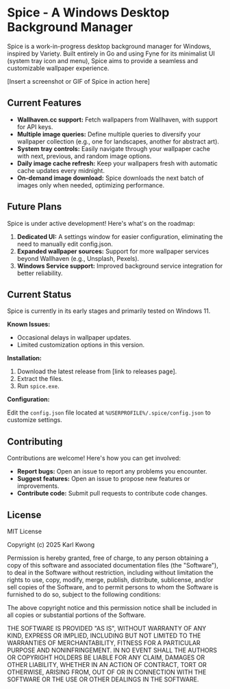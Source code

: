 # Spice - A Windows Desktop Background Manager

Spice is a work-in-progress desktop background manager for Windows, inspired by Variety. Built entirely in Go and using Fyne for its minimalist UI (system tray icon and menu), Spice aims to provide a seamless and customizable wallpaper experience.

[Insert a screenshot or GIF of Spice in action here]

## Current Features

* **Wallhaven.cc support:** Fetch wallpapers from Wallhaven, with support for API keys.
* **Multiple image queries:** Define multiple queries to diversify your wallpaper collection (e.g., one for landscapes, another for abstract art).
* **System tray controls:** Easily navigate through your wallpaper cache with next, previous, and random image options.
* **Daily image cache refresh:** Keep your wallpapers fresh with automatic cache updates every midnight.
* **On-demand image download:** Spice downloads the next batch of images only when needed, optimizing performance.

## Future Plans

Spice is under active development! Here's what's on the roadmap:

1. **Dedicated UI:** A settings window for easier configuration, eliminating the need to manually edit config.json.
2. **Expanded wallpaper sources:** Support for more wallpaper services beyond Wallhaven (e.g., Unsplash, Pexels).
3. **Windows Service support:** Improved background service integration for better reliability.

## Current Status

Spice is currently in its early stages and primarily tested on Windows 11.

**Known Issues:**

* Occasional delays in wallpaper updates.
* Limited customization options in this version.

**Installation:**

1. Download the latest release from [link to releases page].
2. Extract the files.
3. Run `spice.exe`.

**Configuration:**

Edit the `config.json` file located at `%USERPROFILE%/.spice/config.json` to customize settings.

## Contributing

Contributions are welcome! Here's how you can get involved:

* **Report bugs:** Open an issue to report any problems you encounter.
* **Suggest features:** Open an issue to propose new features or improvements.
* **Contribute code:** Submit pull requests to contribute code changes.

## License

MIT License

Copyright (c) 2025 Karl Kwong

Permission is hereby granted, free of charge, to any person obtaining a copy
of this software and associated documentation files (the "Software"), to deal
in the Software without restriction, including without limitation the rights
to use, copy, modify, merge, publish, distribute, sublicense, and/or sell
copies of the Software, and to permit persons to whom the Software is
furnished to do so, subject to the following conditions:

The above copyright notice and this permission notice shall be included in all
copies or substantial portions of the Software.

THE SOFTWARE IS PROVIDED "AS IS", WITHOUT WARRANTY OF ANY KIND, EXPRESS OR
IMPLIED, INCLUDING BUT NOT LIMITED TO THE WARRANTIES OF MERCHANTABILITY,
FITNESS FOR A PARTICULAR PURPOSE AND NONINFRINGEMENT. IN NO EVENT SHALL THE
AUTHORS OR COPYRIGHT HOLDERS BE LIABLE FOR ANY CLAIM, DAMAGES OR OTHER
LIABILITY, WHETHER IN AN ACTION OF CONTRACT, TORT OR OTHERWISE, ARISING FROM,
OUT OF OR IN CONNECTION WITH THE SOFTWARE OR THE USE OR OTHER DEALINGS IN THE
SOFTWARE.
